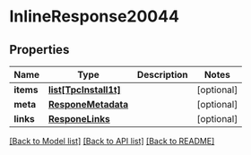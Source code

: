 # InlineResponse20044

## Properties
Name | Type | Description | Notes
------------ | ------------- | ------------- | -------------
**items** | [**list[TpcInstall1t]**](TpcInstall1t.md) |  | [optional] 
**meta** | [**ResponeMetadata**](ResponeMetadata.md) |  | [optional] 
**links** | [**ResponeLinks**](ResponeLinks.md) |  | [optional] 

[[Back to Model list]](../README.md#documentation-for-models) [[Back to API list]](../README.md#documentation-for-api-endpoints) [[Back to README]](../README.md)


